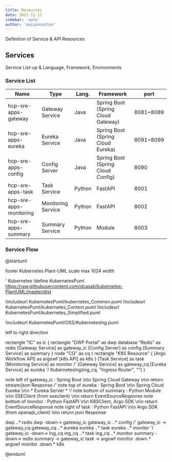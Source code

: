 ```yaml
---
title: Resources
date: 2021-11-11
sidebar: 'auto'
author: 'noisonnoiton'
---
```

Definition of Service & API Resources

## Services
Service List-up & Language, Framework, Environments

### Service List

Name | Type | Lang. | Framework | port
-- | -- | -- | -- | --
hcp-sre-apps-gateway | Gateway Service | Java | Spring Boot (Spring Cloud Gateway) | 8081~8089
hcp-sre-apps-eureka | Eureka Service | Java | Spring Boot (Spring Cloud Eureka) | 8091~8099
hcp-sre-apps-config | Config Server | Java | Spring Boot (Spring Cloud Config) | 8090
hcp-sre-apps-task | Task Service | Python | FastAPI | 8001
hcp-sre-apps-monitoring | Monitoring Service | Python | FastAPI | 8002
hcp-sre-apps-summary | Summary Service | Python | Module | 8003

### Service Flow

@startuml

footer Kubernetes Plant-UML
scale max 1024 width

' Kubernetes
!define KubernetesPuml https://raw.githubusercontent.com/dcasati/kubernetes-PlantUML/master/dist

!includeurl KubernetesPuml/kubernetes_Common.puml
!includeurl KubernetesPuml/kubernetes_Context.puml
!includeurl KubernetesPuml/kubernetes_Simplified.puml

!includeurl KubernetesPuml/OSS/KubernetesIng.puml

left to right direction

rectangle "IC" as ic {
    rectangle "DWP Portal" as dwp
    database "Redis" as redis
    [Gateway Service] as gateway_ic
    [Config Server] as config
    [Summary Service] as summary
}
node "CQ" as cq {
    rectangle "K8S Resource" {
      [Argo Workflow API] as argowf
      [k8s API] as k8s
    }
    [Task Service] as task
    [Monitoring Service] as monitor
    /' [Gateway Service] as gateway_cq
    [Eureka Service] as eureka '/
    KubernetesIng(ing_cq, "Ingress Router", "")
}

note left of gateway_ic : Spring Boot \n\n Spring Cloud Gateway \n\n return stream/json Response
/' note top of eureka : Spring Boot \n\n Spring Cloud Eureka \n\n * Eureka Server * '/
note bottom of summary : Python Module \n\n SSEClient (from sseclient) \n\n return EventSourceResponse
note bottom of monitor : Python FastAPI \n\n K8SClient, Argo SDK \n\n return EventSourceResponse
note right of task : Python FastAPI \n\n Argo SDK (from openapi_client) \n\n return json Response

dwp ..* redis
dwp -down-> gateway_ic
gateway_ic ..* config
/' gateway_ic -> gateway_cq
gateway_cq ..* eureka
eureka ..* task
eureka ..* monitor '/
gateway_ic -down-> ing_cq
ing_cq ..* task
ing_cq ..* monitor
summary -down-> redis
summary -> gateway_ic
task -> argowf
monitor .down.* argowf
monitor .down.* k8s

@enduml

